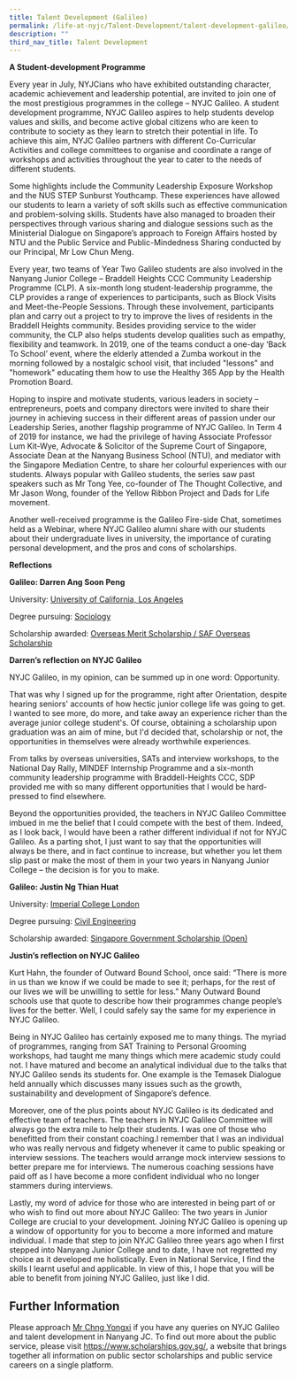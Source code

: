 ```yaml
---
title: Talent Development (Galileo)
permalink: /life-at-nyjc/Talent-Development/talent-development-galileo/
description: ""
third_nav_title: Talent Development
---
```

**A Student-development Programme**

Every year in July, NYJCians who have exhibited outstanding character, academic achievement and leadership potential, are invited to join one of the most prestigious programmes in the college – NYJC Galileo. A student development programme, NYJC Galileo aspires to help students develop values and skills, and become active global citizens who are keen to contribute to society as they learn to stretch their potential in life. To achieve this aim, NYJC Galileo partners with different Co-Curricular Activities and college committees to organise and coordinate a range of workshops and activities throughout the year to cater to the needs of different students.

Some highlights include the Community Leadership Exposure Workshop and the NUS STEP Sunburst Youthcamp. These experiences have allowed our students to learn a variety of soft skills such as effective communication and problem-solving skills. Students have also managed to broaden their perspectives through various sharing and dialogue sessions such as the Ministerial Dialogue on Singapore’s approach to Foreign Affairs hosted by NTU and the Public Service and Public-Mindedness Sharing conducted by our Principal, Mr Low Chun Meng.

Every year, two teams of Year Two Galileo students are also involved in the Nanyang Junior College – Braddell Heights CCC Community Leadership Programme (CLP). A six-month long student-leadership programme, the CLP provides a range of experiences to participants, such as Block Visits and Meet-the-People Sessions. Through these involvement, participants plan and carry out a project to try to improve the lives of residents in the Braddell Heights community. Besides providing service to the wider community, the CLP also helps students develop qualities such as empathy, flexibility and teamwork. In 2019, one of the teams conduct a one-day ‘Back To School’ event, where the elderly attended a Zumba workout in the morning followed by a nostalgic school visit, that included "lessons" and "homework" educating them how to use the Healthy 365 App by the Health Promotion Board.

Hoping to inspire and motivate students, various leaders in society – entrepreneurs, poets and company directors were invited to share their journey in achieving success in their different areas of passion under our Leadership Series, another flagship programme of NYJC Galileo. In Term 4 of 2019 for instance, we had the privilege of having Associate Professor Lum Kit-Wye, Advocate & Solicitor of the Supreme Court of Singapore, Associate Dean at the Nanyang Business School (NTU), and mediator with the Singapore Mediation Centre, to share her colourful experiences with our students. Always popular with Galileo students, the series saw past speakers such as Mr Tong Yee, co-founder of The Thought Collective, and Mr Jason Wong, founder of the Yellow Ribbon Project and Dads for Life movement.

Another well-received programme is the Galileo Fire-side Chat, sometimes held as a Webinar, where NYJC Galileo alumni share with our students about their undergraduate lives in university, the importance of curating personal development, and the pros and cons of scholarships.

<b>Reflections</b>

<p><strong>Galileo: Darren Ang Soon Peng</strong></p>
<p>University:&nbsp;<u>University of California, Los Angeles</u></p>
<p>Degree pursuing:&nbsp;<u>Sociology</u></p>
<p>Scholarship awarded:&nbsp;<u>Overseas Merit Scholarship / SAF Overseas Scholarship</u></p>

<p><strong>Darren&rsquo;s reflection on NYJC Galileo</strong></p>
<p>NYJC Galileo, in my opinion, can be summed up in one word: Opportunity.</p>
<p>That was why I signed up for the programme, right after Orientation, despite hearing seniors' accounts of how hectic junior college life was going to get. I wanted to see more, do more, and take away an experience richer than the average junior college student's. Of course, obtaining a scholarship upon graduation was an aim of mine, but I'd decided that, scholarship or not, the opportunities in themselves were already worthwhile experiences.</p>
<p>From talks by overseas universities, SATs and interview workshops, to the National Day Rally, MINDEF Internship Programme and a six-month community leadership programme with Braddell-Heights CCC, SDP provided me with so many different opportunities that I would be hard-pressed to find elsewhere.</p>
<p>Beyond the opportunities provided, the teachers in NYJC Galileo Committee imbued in me the belief that I could compete with the best of them. Indeed, as I look back, I would have been a rather different individual if not for NYJC Galileo. As a parting shot, I just want to say that the opportunities will always be there, and in fact continue to increase, but whether you let them slip past or make the most of them in your two years in Nanyang Junior College &ndash; the decision is for you to make.</p>
<p><strong>Galileo: Justin Ng Thian Huat</strong></p>
<p>University:&nbsp;<u>Imperial College London</u></p>
<p>Degree pursuing:&nbsp;<u>Civil Engineering</u></p>
<p>Scholarship awarded:&nbsp;<u>Singapore Government Scholarship (Open)</u></p>
<p><strong>Justin&rsquo;s reflection on NYJC Galileo</strong></p>
<p>Kurt Hahn, the founder of Outward Bound School, once said: &ldquo;There is more in us than we know if we could be made to see it; perhaps, for the rest of our lives we will be unwilling to settle for less.&rdquo; Many Outward Bound schools use that quote to describe how their programmes change people&rsquo;s lives for the better. Well, I could safely say the same for my experience in NYJC Galileo.</p>
<p>Being in NYJC Galileo has certainly exposed me to many things. The myriad of programmes, ranging from SAT Training to Personal Grooming workshops, had taught me many things which mere academic study could not. I have matured and become an analytical individual due to the talks that NYJC Galileo sends its students for. One example is the Temasek Dialogue held annually which discusses many issues such as the growth, sustainability and development of Singapore&rsquo;s defence.</p>
<p>Moreover, one of the plus points about NYJC Galileo is its dedicated and effective team of teachers. The teachers in NYJC Galileo Committee will always go the extra mile to help their students. I was one of those who benefitted from their constant coaching.I remember that I was an individual who was really nervous and fidgety whenever it came to public speaking or interview sessions. The teachers would arrange mock interview sessions to better prepare me for interviews. The numerous coaching sessions have paid off as I have become a more confident individual who no longer stammers during interviews.</p>
<p>Lastly, my word of advice for those who are interested in being part of or who wish to find out more about NYJC Galileo: The two years in Junior College are crucial to your development. Joining NYJC Galileo is opening up a window of opportunity for you to become a more informed and mature individual. I made that step to join NYJC Galileo three years ago when I first stepped into Nanyang Junior College and to date, I have not regretted my choice as it developed me holistically. Even in National Service, I find the skills I learnt useful and applicable. In view of this, I hope that you will be able to benefit from joining NYJC Galileo, just like I did.<br /></p>
<h2><strong>Further Information<br /></strong></h2>
<p>Please approach&nbsp;<a href="mailto:chng_yongxi@schools.gov.sg" target="_blank" rel="noopener">Mr Chng Yongxi</a>&nbsp;if you have any queries on NYJC Galileo and talent development in Nanyang JC. To find out more about the public service, please visit&nbsp;<a href="https://www.scholarships.gov.sg/" target="_blank" rel="noopener" data-saferedirecturl="https://www.google.com/url?q=https://www.scholarships.gov.sg/&amp;source=gmail&amp;ust=1579660342404000&amp;usg=AFQjCNEno2t7EBDsNg8K-LkfjJm7DBzLJA">https://www.<wbr />scholarships.gov.sg/</a>,&nbsp;a&nbsp;<wbr />website that brings together all information on public sector scholarships and public service careers on a single platform.</p>